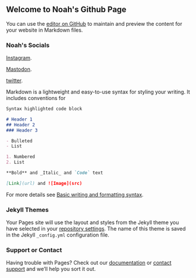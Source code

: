 ## Welcome to Noah's Github Page

You can use the [editor on GitHub](https://github.com/Ihedgehogs/Ihedgehogs.github.io/edit/main/README.md) to maintain and preview the content for your website in Markdown files.


### Noah's Socials

[Instagram](https://www.instagram.com/noah.derz/).

[Mastodon](https://mstdn.social/@noah_derz).

[twitter](https://rb.gy/o2krdf).

Markdown is a lightweight and easy-to-use syntax for styling your writing. It includes conventions for

```markdown
Syntax highlighted code block

# Header 1
## Header 2
### Header 3

- Bulleted
- List

1. Numbered
2. List

**Bold** and _Italic_ and `Code` text

[Link](url) and ![Image](src)
```

For more details see [Basic writing and formatting syntax](https://docs.github.com/en/github/writing-on-github/getting-started-with-writing-and-formatting-on-github/basic-writing-and-formatting-syntax).

### Jekyll Themes

Your Pages site will use the layout and styles from the Jekyll theme you have selected in your [repository settings](https://github.com/Ihedgehogs/Ihedgehogs.github.io/settings/pages). The name of this theme is saved in the Jekyll `_config.yml` configuration file.

### Support or Contact

Having trouble with Pages? Check out our [documentation](https://docs.github.com/categories/github-pages-basics/) or [contact support](https://support.github.com/contact) and we’ll help you sort it out.
